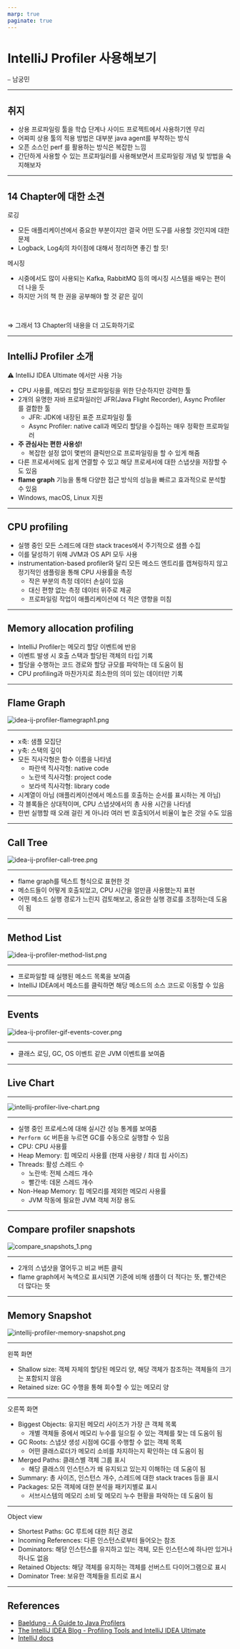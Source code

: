 ```yaml
---
marp: true
paginate: true
---
```


# IntelliJ Profiler 사용해보기

⎯ 남궁민

---

## 취지

- 상용 프로파일링 툴을 학습 단계나 사이드 프로젝트에서 사용하기엔 무리
- 어짜피 상용 툴의 적용 방법은 대부분 java agent를 부착하는 방식
- 오픈 소스인 perf 를 활용하는 방식은 복잡한 느낌
- 간단하게 사용할 수 있는 프로파일러를 사용해보면서 프로파일링 개념 및 방법을 숙지해보자

---

## 14 Chapter에 대한 소견

로깅

- 모든 애플리케이션에서 중요한 부분이지만 결국 어떤 도구를 사용할 것인지에 대한 문제
- Logback, Log4j의 차이점에 대해서 정리하면 좋긴 할 듯!

메시징

- 시중에서도 많이 사용되는 Kafka, RabbitMQ 등의 메시징 시스템을 배우는 편이 더 나을 듯
- 하지만 거의 책 한 권을 공부해야 할 것 같은 깊이

<br>

⇒ 그래서 13 Chapter의 내용을 더 고도화하기로

---

## IntelliJ Profiler 소개

⚠️ IntelliJ IDEA Ultimate 에서만 사용 가능

- CPU 사용률, 메모리 할당 프로파일링을 위한 단순하지만 강력한 툴
- 2개의 유명한 자바 프로파일러인 JFR(Java Flight Recorder), Async Profiler 를 결합한 툴
  - JFR: JDK에 내장된 표준 프로파일링 툴
  - Async Profiler: native call과 메모리 할당을 수집하는 매우 정확한 프로파일러
- **주 관심사는 편한 사용성!**
  - 복잡한 설정 없이 몇번의 클릭만으로 프로파일링을 할 수 있게 해줌
- 다른 프로세서에도 쉽게 연결할 수 있고 해당 프로세서에 대한 스냅샷을 저장할 수도 있음
- **flame graph** 기능을 통해 다양한 접근 방식의 성능을 빠르고 효과적으로 분석할 수 있음
- Windows, macOS, Linux 지원

---

## CPU profiling

- 실행 중인 모든 스레드에 대한 stack traces에서 주기적으로 샘플 수집
- 이를 달성하기 위해 JVM과 OS API 모두 사용
- instrumentation-based profiler와 달리 모든 메소드 엔트리를 캡쳐링하지 않고 정기적인 샘플링을 통해 CPU 사용률을 측정
  - 작은 부분의 측정 데이터 손실이 있음
  - 대신 편향 없는 측정 데이터 위주로 제공
  - 프로파일링 작업이 애플리케이션에 더 적은 영향을 미침

---

## Memory allocation profiling

- IntelliJ Profiler는 메모리 할당 이벤트에 반응
- 이벤트 발생 시 호출 스택과 할당된 객체의 타입 기록
- 할당을 수행하는 코드 경로와 할당 규모를 파악하는 데 도움이 됨
- CPU profiling과 마찬가지로 최소한의 의미 있는 데이터만 기록

---

## Flame Graph

![idea-ij-profiler-flamegraph1.png](idea-ij-profiler-flamegraph1.png)

---

- x축: 샘플 모집단
- y축: 스택의 깊이
- 모든 직사각형은 함수 이름을 나타냄
  - 파란색 직사각형: native code
  - 노란색 직사각형: project code
  - 보라색 직사각형: library code
- 시계열이 아님 (애플리케이션에서 메소드를 호출하는 순서를 표시하는 게 아님)
- 각 블록들은 상대적이며, CPU 스냅샷에서의 총 사용 시간을 나타냄
- 한번 실행할 때 오래 걸린 게 아니라 여러 번 호출되어서 비율이 높은 것일 수도 있음

---

## Call Tree

![idea-ij-profiler-call-tree.png](idea-ij-profiler-call-tree.png)

---

- flame graph를 텍스트 형식으로 표현한 것
- 메소드들이 어떻게 호출되었고, CPU 시간을 얼만큼 사용했는지 표현
- 어떤 메소드 실행 경로가 느린지 검토해보고, 중요한 실행 경로를 조정하는데 도움이 됨

---

## Method List

![idea-ij-profiler-method-list.png](idea-ij-profiler-method-list.png)

---

- 프로파일할 때 실행된 메소드 목록을 보여줌
- IntelliJ IDEA에서 메소드를 클릭하면 해당 메소드의 소스 코드로 이동할 수 있음

---

## Events

![idea-ij-profiler-gif-events-cover.png](idea-ij-profiler-gif-events-cover.png)

---

- 클래스 로딩, GC, OS 이벤트 같은 JVM 이벤트를 보여줌

---

## Live Chart

---

![intellij-profiler-live-chart.png](intellij-profiler-live-chart.png)

---

- 실행 중인 프로세스에 대해 실시간 성능 통계를 보여줌
- `Perform GC` 버튼을 누르면 GC를 수동으로 실행할 수 있음
- CPU: CPU 사용률
- Heap Memory: 힙 메모리 사용률 (현재 사용량 / 최대 힙 사이즈)
- Threads: 활성 스레드 수
  - 노란색: 전체 스레드 개수
  - 빨간색: 데몬 스레드 개수
- Non-Heap Memory: 힙 메모리를 제외한 메모리 사용률
  - JVM 작동에 필요한 JVM 객체 저장 용도

---

## Compare profiler snapshots

![compare_snapshots_1.png](compare_snapshots_1.png)

---

- 2개의 스냅샷을 열어두고 비교 버튼 클릭
- flame graph에서 녹색으로 표시되면 기준에 비해 샘플이 더 적다는 뜻, 빨간색은 더 많다는 뜻

---

## Memory Snapshot

![intellij-profiler-memory-snapshot.png](intellij-profiler-memory-snapshot.png)

---

왼쪽 화면

- Shallow size: 객체 자체의 할당된 메모리 양, 해당 객체가 참조하는 객체들의 크기는 포함되지 않음
- Retained size: GC 수행을 통해 회수할 수 있는 메모리 양

---

오른쪽 화면

- Biggest Objects: 유지된 메모리 사이즈가 가장 큰 객체 목록
  - 개별 객체들 중에서 메모리 누수를 일으킬 수 있는 객체를 찾는 데 도움이 됨
- GC Roots: 스냅샷 생성 시점에 GC를 수행할 수 없는 객체 목록
  - 어떤 클래스로더가 메모리 소비를 차지하는지 확인하는 데 도움이 됨
- Merged Paths: 클래스별 객체 그룹 표시
  - 해당 클래스의 인스턴스가 왜 유지되고 있는지 이해하는 데 도움이 됨
- Summary: 총 사이즈, 인스턴스 개수, 스레드에 대한 stack traces 등을 표시
- Packages: 모든 객체에 대한 분석을 패키지별로 표시
  - 서브시스템의 메모리 소비 및 메모리 누수 현황을 파악하는 데 도움이 됨

---

Object view

- Shortest Paths: GC 루트에 대한 최단 경로
- Incoming References: 다른 인스턴스로부터 들어오는 참조
- Dominators: 해당 인스턴스를 유지하고 있는 객체, 모든 인스턴스에 하나만 있거나 하나도 없음
- Retained Objects: 해당 객체를 유지하는 객체를 선버스트 다이어그램으로 표시
- Dominator Tree: 보유한 객체들을 트리로 표시

---

## References

- [Baeldung - A Guide to Java Profilers](https://www.baeldung.com/java-profilers)
- [The IntelliJ IDEA Blog - Profiling Tools and IntelliJ IDEA Ultimate](https://blog.jetbrains.com/idea/2020/03/profiling-tools-and-intellij-idea-ultimate/)
- [IntelliJ docs](https://www.jetbrains.com/help/idea/profiler-intro.html)
